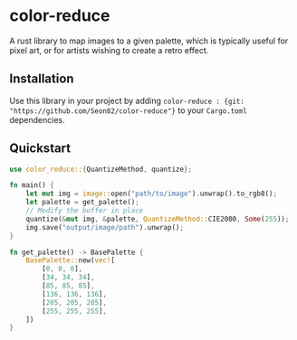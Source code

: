 # color-reduce

A rust library to map images to a given palette, which is typically useful for pixel art, or for artists wishing to create a retro effect.

## Installation
Use this library in your project by adding ``color-reduce : {git: "https://github.com/Seon82/color-reduce"}`` to your ``Cargo.toml`` dependencies.

## Quickstart

```rust
use color_reduce::{QuantizeMethod, quantize};

fn main() {
    let mut img = image::open("path/to/image").unwrap().to_rgb8();
    let palette = get_palette();
    // Modify the buffer in place
    quantize(&mut img, &palette, QuantizeMethod::CIE2000, Some(255));
    img.save("output/image/path").unwrap();
}

fn get_palette() -> BasePalette {
    BasePalette::new(vec![
        [0, 0, 0],
        [34, 34, 34],
        [85, 85, 85],
        [136, 136, 136],
        [205, 205, 205],
        [255, 255, 255],
    ])
}

```